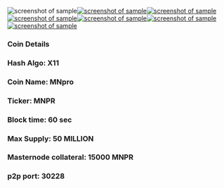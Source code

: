   ![screenshot of sample](http://mnpro.gq/img/about-img-1.gif)[![screenshot of sample](
https://cdn.discordapp.com/attachments/651853753019924520/655600972889980930/web140.png)](http://mnpro.gq/)[![screenshot of sample](
https://cdn.discordapp.com/attachments/651853753019924520/655601493218557952/POOL.png)](https://erex.io/account/signup/?ref=658)[![screenshot of sample](
https://cdn.discordapp.com/attachments/651853753019924520/655602215481901112/explorer.png)](https://openchains.info/coin/mnpro/blocks)[![screenshot of sample](
https://cdn.discordapp.com/attachments/651853753019924520/655602621368762390/discord.png)](https://discord.gg/SdYSTVw)[![screenshot of sample](
https://cdn.discordapp.com/attachments/651853753019924520/655603620292853760/twitter.png)](https://twitter.com/MnproServices)[![screenshot of sample](
https://cdn.discordapp.com/attachments/651853753019924520/655604362688593934/telegram.png)](https://t.me/mnproio) 


###  Coin Details
###  Hash Algo: X11
###  Coin Name: MNpro
###  Ticker: MNPR
###  Block time: 60 sec
###  Max Supply: 50 MILLION
###  Masternode collateral: 15000 MNPR
###  p2p port: 30228

